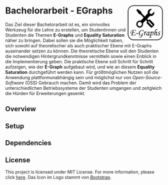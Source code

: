 # Bachelorarbeit - EGraphs <a href="https://github.com/BenSt099/Bachelorarbeit-EGraphs"><img src="logo.png" align="right" width="112" height="112"/></a>

Das Ziel dieser Bachelorarbeit ist es, ein sinnvolles Werkzeug für die Lehre zu erstellen,
um Studentinnen und Studenten die Themen **E-Graphs** und **Equality Saturation** näher zu bringen.
Dabei sollen sie die Möglichkeit haben, sich sowohl auf theoretischer als auch praktischer Ebene mit E-Graphs auseinander setzen zu können.
Die theoretische Ebene soll den Studenten die notwendigen Hintergrundkenntnisse vermitteln sowie einen Enblick in die Implementierung geben.
Die praktische Ebene soll Schritt für Schritt aufzeigen, wie der **E-Graph** aufgebaut wird, und wie an diesem **Equality Saturation** durchgeführt werden kann.
Für größtmöglichen Nutzen soll die Anwendung plattformunabhängig sein und möglichst nur von _Open-Source-Software_ (OSS) Gebrauch machen.
Damit wird das Problem der unterschiedlichen Betriebssysteme der Studenten umgangen und zeitgleich die Hürden für Erweiterungen gesenkt.

## Overview

## Setup

## Dependencies

## License

This project is licensed under MIT License. For more information, please click [here](https://github.com/BenSt099/Bachelorarbeit-EGraphs/blob/main/LICENSE). Das Icon im Logo stammt von [Bootstrap](https://icons.getbootstrap.com/icons/tools/).